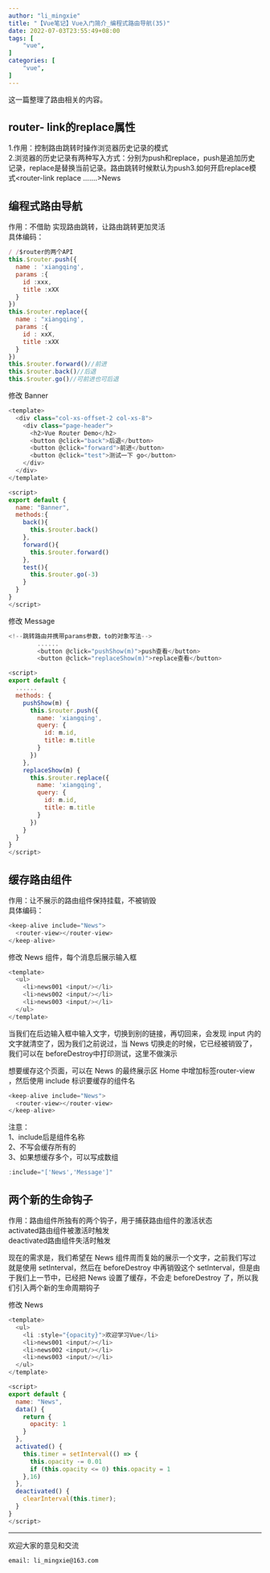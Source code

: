 ```yaml
---
author: "li_mingxie"
title: "【Vue笔记】Vue入门简介_编程式路由导航(35)"
date: 2022-07-03T23:55:49+08:00
tags: [
    "vue",
]
categories: [
    "vue",
]
---
```


这一篇整理了路由相关的内容。  <!--more-->

## router- link的replace属性  

1.作用：控制路由跳转时操作浏览器历史记录的模式  
2.浏览器的历史记录有两种写入方式：分别为​​​push​​​和​​replace​​​，​​push​​​是追加历史记录，​​replace​​​是替换当前记录。路由跳转时候默认为​​push​​​ 3.如何开启​​replace​​模式​​<router-link replace .......>News</router-link>  ​​

## 编程式路由导航  

作用：不借助​​<router-link>​​​ 实现路由跳转，让路由跳转更加灵活  
具体编码：  

```js
/ /$router的两个API
this.$router.push({
  name : 'xiangqing',
  params :{
    id :xxx,
    title :xXX
  }
})
this.$router.replace({
  name : "xiangqing',
  params :{
    id : xxX,
    title :xXX
  }
})
this.$router.forward()//前进
this.$router.back()//后退
this.$router.go()//可前进也可后退
```

修改 Banner

```js
<template>
  <div class="col-xs-offset-2 col-xs-8">
    <div class="page-header">
      <h2>Vue Router Demo</h2>
      <button @click="back">后退</button>
      <button @click="forward">前进</button>
      <button @click="test">测试一下 go</button>
    </div>
  </div>
</template>

<script>
export default {
  name: "Banner",
  methods:{
    back(){
      this.$router.back()
    },
    forward(){
      this.$router.forward()
    },
    test(){
      this.$router.go(-3)
    }
  }
}
</script>
```

修改 Message

```js
<!--跳转路由并携带params参数，to的对象写法-->
        ......
        <button @click="pushShow(m)">push查看</button>
        <button @click="replaceShow(m)">replace查看</button>

<script>
export default {
  ......
  methods: {
    pushShow(m) {
      this.$router.push({
        name: 'xiangqing',
        query: {
          id: m.id,
          title: m.title
        }
      })
    },
    replaceShow(m) {
      this.$router.replace({
        name: 'xiangqing',
        query: {
          id: m.id,
          title: m.title
        }
      })
    }
  }
}
</script>
```

## 缓存路由组件

作用：让不展示的路由组件保持挂载，不被销毁  
具体编码：  

```js
<keep-alive include="News">
  <router-view></router-view>
</keep-alive>
```

修改 News 组件，每个消息后展示输入框

```js
<template>
  <ul>
    <li>news001 <input/></li>
    <li>news002 <input/></li>
    <li>news003 <input/></li>
  </ul>
</template>
```

当我们在后边输入框中输入文字，切换到别的链接，再切回来，会发现 input 内的文字就清空了，因为我们之前说过，当 News 切换走的时候，它已经被销毁了，我们可以在 ​​beforeDestroy​​​ 中打印测试，这里不做演示

想要缓存这个页面，可以在 News 的最终展示区 Home 中增加标签​​​router-view​​​，然后使用 ​​include​​​ 标识要缓存的​​组件名​​

```js
<keep-alive include="News">
  <router-view></router-view>
</keep-alive>
```

注意：  
1、​​​include​​​后是组件名称  
2、不写会缓存所有的  
3、如果想缓存多个，可以写成数组  

```js
:include="['News','Message']"
```

## 两个新的生命钩子

作用：路由组件所独有的两个钩子，用于捕获路由组件的激活状态  
​​​activated​​​路由组件被激活时触发  
​​​deactivated​​路由组件失活时触发  

现在的需求是，我们希望在 News 组件周而复始的展示一个文字，之前我们写过就是使用 ​​setInterval​​，然后在 beforeDestroy 中再销毁这个 setInterval，但是由于我们上一节中，已经把 News 设置了缓存，不会走 beforeDestroy 了，所以我们引入两个新的生命周期钩子  

修改 News  

```js
<template>
  <ul>
    <li :style="{opacity}">欢迎学习Vue</li>
    <li>news001 <input/></li>
    <li>news002 <input/></li>
    <li>news003 <input/></li>
  </ul>
</template>

<script>
export default {
  name: "News",
  data() {
    return {
      opacity: 1
    }
  },
  activated() {
    this.timer = setInterval(() => {
      this.opacity -= 0.01
      if (this.opacity <= 0) this.opacity = 1
    },16)
  },
  deactivated() {
    clearInterval(this.timer);
  }
}
</script>
```

----------------------------------------------
欢迎大家的意见和交流

`email: li_mingxie@163.com`
